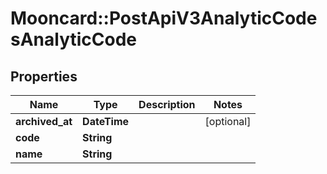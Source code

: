 # Mooncard::PostApiV3AnalyticCodesAnalyticCode

## Properties
Name | Type | Description | Notes
------------ | ------------- | ------------- | -------------
**archived_at** | **DateTime** |  | [optional] 
**code** | **String** |  | 
**name** | **String** |  | 


